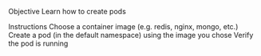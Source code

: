 Objective
Learn how to create pods

Instructions
Choose a container image (e.g. redis, nginx, mongo, etc.)
Create a pod (in the default namespace) using the image you chose
Verify the pod is running